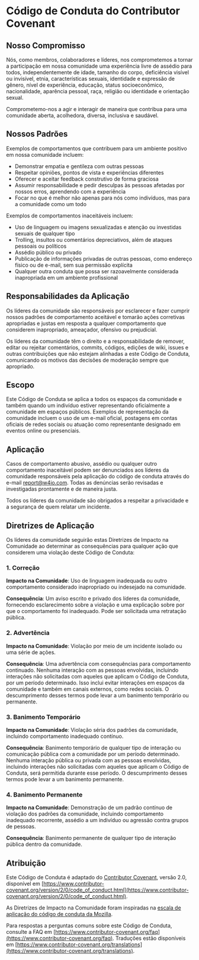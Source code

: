 # Código de Conduta do Contributor Covenant  

## Nosso Compromisso  

Nós, como membros, colaboradores e líderes, nos comprometemos a tornar a participação em nossa comunidade uma experiência livre de assédio para todos, independentemente de idade, tamanho do corpo, deficiência visível ou invisível, etnia, características sexuais, identidade e expressão de gênero, nível de experiência, educação, status socioeconômico, nacionalidade, aparência pessoal, raça, religião ou identidade e orientação sexual.  

Comprometemo-nos a agir e interagir de maneira que contribua para uma comunidade aberta, acolhedora, diversa, inclusiva e saudável.  

## Nossos Padrões  

Exemplos de comportamentos que contribuem para um ambiente positivo em nossa comunidade incluem:  

* Demonstrar empatia e gentileza com outras pessoas  
* Respeitar opiniões, pontos de vista e experiências diferentes  
* Oferecer e aceitar feedback construtivo de forma graciosa  
* Assumir responsabilidade e pedir desculpas às pessoas afetadas por nossos erros, aprendendo com a experiência  
* Focar no que é melhor não apenas para nós como indivíduos, mas para a comunidade como um todo  

Exemplos de comportamentos inaceitáveis incluem:  

* Uso de linguagem ou imagens sexualizadas e atenção ou investidas sexuais de qualquer tipo  
* Trolling, insultos ou comentários depreciativos, além de ataques pessoais ou políticos  
* Assédio público ou privado  
* Publicação de informações privadas de outras pessoas, como endereço físico ou de e-mail, sem sua permissão explícita  
* Qualquer outra conduta que possa ser razoavelmente considerada inapropriada em um ambiente profissional  

## Responsabilidades da Aplicação  

Os líderes da comunidade são responsáveis por esclarecer e fazer cumprir nossos padrões de comportamento aceitável e tomarão ações corretivas apropriadas e justas em resposta a qualquer comportamento que considerem inapropriado, ameaçador, ofensivo ou prejudicial.  

Os líderes da comunidade têm o direito e a responsabilidade de remover, editar ou rejeitar comentários, commits, códigos, edições de wiki, issues e outras contribuições que não estejam alinhadas a este Código de Conduta, comunicando os motivos das decisões de moderação sempre que apropriado.  

## Escopo  

Este Código de Conduta se aplica a todos os espaços da comunidade e também quando um indivíduo estiver representando oficialmente a comunidade em espaços públicos. Exemplos de representação da comunidade incluem o uso de um e-mail oficial, postagens em contas oficiais de redes sociais ou atuação como representante designado em eventos online ou presenciais.  

## Aplicação  

Casos de comportamento abusivo, assédio ou qualquer outro comportamento inaceitável podem ser denunciados aos líderes da comunidade responsáveis pela aplicação do código de conduta através do e-mail report@w4io.com. Todas as denúncias serão revisadas e investigadas prontamente e de maneira justa.  

Todos os líderes da comunidade são obrigados a respeitar a privacidade e a segurança de quem relatar um incidente.  

## Diretrizes de Aplicação  

Os líderes da comunidade seguirão estas Diretrizes de Impacto na Comunidade ao determinar as consequências para qualquer ação que considerem uma violação deste Código de Conduta:  

### 1. Correção  

**Impacto na Comunidade**: Uso de linguagem inadequada ou outro comportamento considerado inapropriado ou indesejado na comunidade.  

**Consequência**: Um aviso escrito e privado dos líderes da comunidade, fornecendo esclarecimento sobre a violação e uma explicação sobre por que o comportamento foi inadequado. Pode ser solicitada uma retratação pública.  

### 2. Advertência  

**Impacto na Comunidade**: Violação por meio de um incidente isolado ou uma série de ações.  

**Consequência**: Uma advertência com consequências para comportamento continuado. Nenhuma interação com as pessoas envolvidas, incluindo interações não solicitadas com aqueles que aplicam o Código de Conduta, por um período determinado. Isso inclui evitar interações em espaços da comunidade e também em canais externos, como redes sociais. O descumprimento desses termos pode levar a um banimento temporário ou permanente.  

### 3. Banimento Temporário  

**Impacto na Comunidade**: Violação séria dos padrões da comunidade, incluindo comportamento inadequado contínuo.  

**Consequência**: Banimento temporário de qualquer tipo de interação ou comunicação pública com a comunidade por um período determinado. Nenhuma interação pública ou privada com as pessoas envolvidas, incluindo interações não solicitadas com aqueles que aplicam o Código de Conduta, será permitida durante esse período. O descumprimento desses termos pode levar a um banimento permanente.  

### 4. Banimento Permanente  

**Impacto na Comunidade**: Demonstração de um padrão contínuo de violação dos padrões da comunidade, incluindo comportamento inadequado recorrente, assédio a um indivíduo ou agressão contra grupos de pessoas.  

**Consequência**: Banimento permanente de qualquer tipo de interação pública dentro da comunidade.  

## Atribuição  

Este Código de Conduta é adaptado do [Contributor Covenant][homepage], versão 2.0, disponível em [https://www.contributor-covenant.org/version/2/0/code_of_conduct.html](https://www.contributor-covenant.org/version/2/0/code_of_conduct.html).  

As Diretrizes de Impacto na Comunidade foram inspiradas na [escala de aplicação do código de conduta da Mozilla](https://github.com/mozilla/diversity).  

[homepage]: https://www.contributor-covenant.org  

Para respostas a perguntas comuns sobre este Código de Conduta, consulte a FAQ em [https://www.contributor-covenant.org/faq](https://www.contributor-covenant.org/faq). Traduções estão disponíveis em [https://www.contributor-covenant.org/translations](https://www.contributor-covenant.org/translations).
